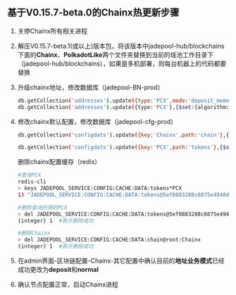 ## 基于V0.15.7-beta.0的Chainx热更新步骤

1. 关停Chainx所有相关进程

2. 解压V0.15.7-beta.1(或以上)版本包，将该版本中jadepool-hub/blockchains下面的**Chainx**、**PolkadotLike**两个文件夹替换到当前的瑶池工作目录下（jadepool-hub/blockchains），如果是多机部署，则每台机器上的代码都要替换

3. 升级chainx地址，修改数据库（jadepool-BN-prod）

   ```bash
   db.getCollection('addresses').update({type:'PCX',mode:'deposit_memo'},{$set:{state:'blocked'}},false,true)
   db.getCollection('addresses').update({type:'PCX'},{$set:{algorithm:'ed25519'}},false,true)
   ```

4. 修改chainx默认配置，修改数据库（jadepool-cfg-prod）

   ```bash
   db.getCollection('configdats').update({key:'Chainx',path:'chain'},{$set:{origin:"{\"disabled\":true,\"Chain\":\"Chainx\",\"CoreType\":\"PCX\",\"ChainIndex\":239,\"WalletDefaults\":{\"data\":{\"seedKey\":\"Chainx\"}},\"ledgerMode\":\"local\",\"ledgerOptions\":{\"file\":\"chainx.js\"},\"addressMode\":\"multi\",\"addressOnline\":false,\"addressBizModes\":[\"deposit\",\"normal\"],\"addressAlgorithms\":[\"ed25519\",\"sr25519\",\"secp256k1\",\"ecdsa\"],\"generalOptions\":{\"RescanMode\":\"block\",\"waitingSendOrdersOnline\":true,\"AffirmativeConfirmation\":1,\"FailedWhenExpired\":true},\"tokenExtendsEnabled\":false,\"tokenTypes\":[\"PCX\"],\"stakeEnabled\":false,\"closer\":{\"softForkIgnoreCap\":0,\"previousBlocks\":10,\"scanBlockTaskCap\":200},\"explorers\":[],\"endpoints\":[],\"chainConfigTemplates\":{\"explorers\":{\"mode\":\"stringMode\",\"stringParams\":{\"placeholder\":\"https://scan-v2.chainx.org/extrinsics/{txid}\",\"rule\":{\"type\":\"string\",\"required\":true}}},\"endpoints\":{\"mode\":\"stringMode\",\"stringParams\":{\"placeholder\":\"wss://testnet-1.chainx.org/ws\",\"rule\":{\"type\":\"string\",\"required\":true}}}}}"}})
   
   db.getCollection('configdats').update({key:'PCX',path:'tokens'},{$set:{origin:"{\"disabled\":false,\"coin\":{\"Type\":\"PCX\",\"Rate\":100000000},\"jadepool\":{\"HighWaterLevel\":2,\"SweepTo\":0.1,\"LowWaterLevel\":0.001,\"SweepToHotCap\":1,\"SendAgainCap\":0,\"BatchCount\":10}}"}})
   ```

   删除chainx配置缓存（redis）

   ```bash
   #查询PCX
   redis-cli
   > keys JADEPOOL_SERVICE:CONFIG:CACHE:DATA:tokens*PCX
   1) "JADEPOOL_SERVICE:CONFIG:CACHE:DATA:tokens@5ef0883288c6875e4940d6e8:PCX"
   
   #删除查询所得的PCX
   > del JADEPOOL_SERVICE:CONFIG:CACHE:DATA:tokens@5ef0883288c6875e4940d6e8:PCX
   (integer) 1  #表示删除成功
   
   #删除Chainx
   > del JADEPOOL_SERVICE:CONFIG:CACHE:DATA:chain@root:Chainx
   (integer) 1  #表示删除成功
   ```

5. 在admin界面-区块链配置-Chainx-其它配置中确认目前的**地址业务模式**已经成功更改为**deposit**和**normal**
6. 确认节点配置正常，启动Chainx进程

